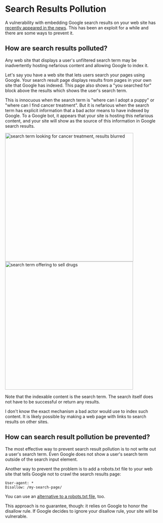 # Search Results Pollution

A vulnerability with embedding Google search results on your web site has [recently appeared in the news](https://www.businessinsider.com/google-loophole-buying-drugs-online-hijack-website-2023-9?op=1). This has been an exploit for a while and there are some ways to prevent it.

## How are search results polluted?

Any web site that displays a user's unfiltered search term may be inadvertently hosting nefarious content and allowing Google to index it.

Let's say you have a web site that lets users search your pages using Google. Your search result page displays results from pages in your own site that Google has indexed. This page also shows a "you searched for" block above the results which shows the user's search term. 

This is innocuous when the search term is "where can I adopt a puppy" or "where can I find cancer treatment". But it is nefarious when the search term has explicit information that a bad actor means to have indexed by Google. To a Google bot, it appears that your site is hosting this nefarious content, and your site will show as the source of this information in Google search results.

<img width="420" alt="search term looking for cancer treatment, results blurred" src="https://github.com/pzzd/pzzd.github.io/assets/5471867/340b5fcd-dc39-49af-9d30-06fd00718bce">

<img width="419" alt="search term offering to sell drugs" src="https://github.com/pzzd/pzzd.github.io/assets/5471867/98b46d3b-6459-4a9d-a534-124c8cceb08d">

Note that the indexable content is the search term. The search itself does not have to be successful or return any results.

I don't know the exact mechanism a bad actor would use to index such content. It is likely possible by making a web page with links to search results on other sites.

## How can search result pollution be prevented?

The most effective way to prevent search result pollution is to not write out a user's search term. Even Google does not show a user's search term outside of the search input element.

Another way to prevent the problem is to add a robots.txt file to your web site that tells Google not to crawl the search results page:
```
User-agent: *
Disallow: /my-search-page/
```
You can use an [alternative to a robots.txt file](https://developers.google.com/search/docs/crawling-indexing/block-indexing), too.

This approach is no guarantee, though: it relies on Google to honor the disallow rule. If Google decides to ignore your disallow rule, your site will be vulnerable.

